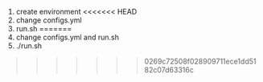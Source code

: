 1. create environment
<<<<<<< HEAD
2. change configs.yml
3. run.sh
=======
2. change configs.yml and run.sh 
3. ./run.sh
>>>>>>> 0269c72508f028909711ece1dd5182c07d63316c
